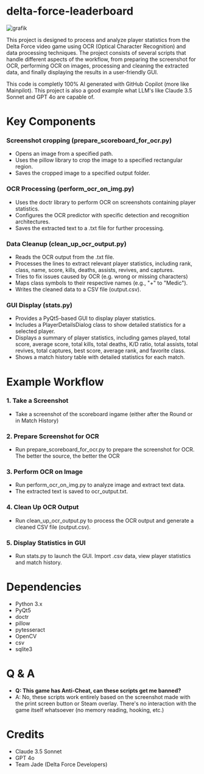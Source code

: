 # delta-force-leaderboard

![grafik](https://github.com/user-attachments/assets/f8326d92-e905-42fb-b038-8d7b9cf656ae)

This project is designed to process and analyze player statistics from the Delta Force video game using OCR (Optical Character Recognition) and data processing techniques. The project consists of several scripts that handle different aspects of the workflow, from preparing the screenshot for OCR, performing OCR on images, processing and cleaning the extracted data, and finally displaying the results in a user-friendly GUI.

This code is completly 100% AI generated with GitHub Copilot (more like Mainpilot). This project is also a good example what LLM's like Claude 3.5 Sonnet and GPT 4o are capable of.

# Key Components

### Screenshot cropping (prepare_scoreboard_for_ocr.py)

- Opens an image from a specified path.
- Uses the pillow library to crop the image to a specified rectangular region.
- Saves the cropped image to a specified output folder.

### OCR Processing (perform_ocr_on_img.py)

- Uses the doctr library to perform OCR on screenshots containing player statistics.
- Configures the OCR predictor with specific detection and recognition architectures.
- Saves the extracted text to a .txt file for further processing.

### Data Cleanup (clean_up_ocr_output.py)

- Reads the OCR output from the .txt file.
- Processes the lines to extract relevant player statistics, including rank, class, name, score, kills, deaths, assists, revives, and captures.
- Tries to fix issues caused by OCR (e.g. wrong or missing characters)
- Maps class symbols to their respective names (e.g., "+" to "Medic").
- Writes the cleaned data to a CSV file (output.csv).

### GUI Display (stats.py)

- Provides a PyQt5-based GUI to display player statistics.
- Includes a PlayerDetailsDialog class to show detailed statistics for a selected player.
- Displays a summary of player statistics, including games played, total score, average score, total kills, total deaths, K/D ratio, total assists, total revives, total captures, best score, average rank, and favorite class.
- Shows a match history table with detailed statistics for each match.

# Example Workflow
### 1. Take a Screenshot

- Take a screenshot of the scoreboard ingame (either after the Round or in Match History)

### 2. Prepare Screenshot for OCR

- Run prepare_scoreboard_for_ocr.py to prepare the screenshot for OCR. The better the source, the better the OCR

### 3. Perform OCR on Image

- Run perform_ocr_on_img.py to analyze image and extract text data.
- The extracted text is saved to ocr_output.txt.

### 4. Clean Up OCR Output

- Run clean_up_ocr_output.py to process the OCR output and generate a cleaned CSV file (output.csv).

### 5. Display Statistics in GUI

- Run stats.py to launch the GUI. Import .csv data, view player statistics and match history.

# Dependencies
- Python 3.x
- PyQt5
- doctr
- pillow
- pytesseract
- OpenCV
- csv
- sqlite3

# Q & A
- **Q: This game has Anti-Cheat, can these scripts get me banned?**
- A: No, these scripts work entirely based on the screenshot made with the print screen button or Steam overlay. There's no interaction with the game itself whatsoever (no memory reading, hooking, etc.)

# Credits
- Claude 3.5 Sonnet
- GPT 4o
- Team Jade (Delta Force Developers)

